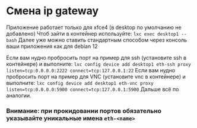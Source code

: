 # Смена ip gateway
Приложение работает только для xfce4 (в desktop по умолчанию не добавлено)
Чтоб зайти в контейнер используйте:
`lxc exec desktop1 -- bash`
Далее уже можно ставить стандартным способом через консоль ваши приложения как для debian 12

Если вам нудно пробросить порт на пример для ssh (установите ssh в контейнере) и выполните:
`lxc config device add desktop1 eth-ssh proxy listen=tcp:0.0.0.0:2222 connect=tcp:127.0.0.1:22`
Если вам нудно пробросить порт на пример для VNC (установите vnc в контейнере) и выполните:
`lxc config device add desktop1 eth-vnc proxy listen=tcp:0.0.0.0:5900 connect=tcp:127.0.0.1:5900`
Дальше всё по аналогии.

### Внимание: при прокидовании портов обязательно указывайте уникальные имена `eth-<name>` 
